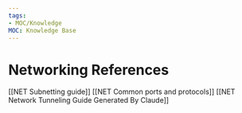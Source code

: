 ```yaml
---
tags:
- MOC/Knowledge
MOC: Knowledge Base
---
```

# Networking References
[[NET Subnetting guide]]
[[NET Common ports and protocols]]
[[NET Network Tunneling Guide Generated By Claude]]